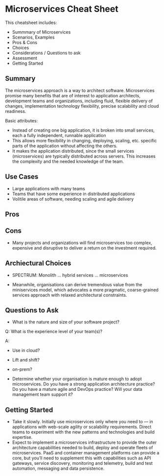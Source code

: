 # Microservices Cheat Sheet

This cheatsheet includes:

* Summmary of Microservices
* Scenarios, Examples
* Pros & Cons
* Choices
* Considerations / Questions to ask
* Assessment
* Getting Started

## Summary

The microservices approach is a way to architect software. Microservices promise many benefits that are of interest to application architects, development teams and organizations, including fluid, flexible delivery of changes, implementation technology flexibility, precise scalability and cloud readiness.

Basic attributes:

* Instead of creating one big application, it is broken into small services, each a fully independent, runnable application
* This allows more flexibility in changing, deploying, scaling, etc. specific parts of the application without affecting the others. 
* It makes the application distributed, since the small services (microservices) are typically distributed across servers. This increases the complexity and the needed knowledge of the team.

## Use Cases

* Large applications with many teams
* Teams that have some experience in distributed applications
* Volitile areas of software, needing scaling and agile delivery

## Pros

## Cons

* Many projects and organizations will find microservices too complex, expensive and disruptive to deliver a return on the investment required.

## Archiectural Choices

* SPECTRUM: Monolith ... hybrid services ...  microservices

* Meanwhile, organisations can derive tremendous value from the miniservices model, which advocates a more pragmatic, coarse-grained services approach with relaxed architectural constraints. 

## Questions to Ask

- What is the nature and size of your software project? 

Q: What is the experience level of your team(s)?

A:

  - Use in cloud?
  - Lift and shift?
  - on-prem?


- Determine whether your organisation is mature enough to adopt microservices. Do you have a strong application architecture practice? Do you have a mature agile and DevOps practice? Will your data management team support it?

## Getting Started

* Take it slowly. Initially use microservices only where you need to — in applications with web-scale agility or scalability requirements. Direct teams to experiment with the new patterns and technologies and build expertise.
* Expect to implement a microservices infrastructure to provide the outer architecture capabilities needed to build, deploy and operate fleets of microservices. PaaS and container management platforms can provide a core, but you’ll need to supplement this with capabilities such as API gateways, service discovery, monitoring and telemetry, build and test automation, messaging and data persistence.
